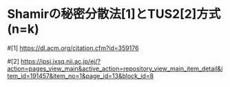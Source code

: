 # Shamirの秘密分散法[1]とTUS2[2]方式(n=k)

#[1] https://dl.acm.org/citation.cfm?id=359176

#[2] https://ipsj.ixsq.nii.ac.jp/ej/?action=pages_view_main&active_action=repository_view_main_item_detail&item_id=191457&item_no=1&page_id=13&block_id=8
